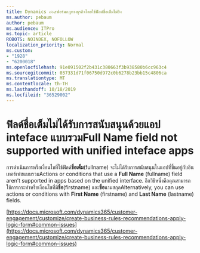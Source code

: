 ```yaml
---
title: Dynamics ๓๖๕ฟอร์มกฎทางธุรกิจโดยใช้ฟิลด์ชื่อเต็มไม่ยิง
ms.author: pebaum
author: pebaum
ms.audience: ITPro
ms.topic: article
ROBOTS: NOINDEX, NOFOLLOW
localization_priority: Normal
ms.custom:
- "1928"
- "6200018"
ms.openlocfilehash: 91e091502f2b431c380663f3b938580b6cc963c4
ms.sourcegitcommit: 037331d71f06750d972c0b6278b23bb15c4806ca
ms.translationtype: MT
ms.contentlocale: th-TH
ms.lasthandoff: 10/18/2019
ms.locfileid: "36529002"
---
```

# <a name="full-name-field-not-supported-with-unified-inteface-apps"></a><span data-ttu-id="d0ad3-102">ฟิลด์ชื่อเต็มไม่ได้รับการสนับสนุนด้วยแอป inteface แบบรวม</span><span class="sxs-lookup"><span data-stu-id="d0ad3-102">Full Name field not supported with unified inteface apps</span></span>

<span data-ttu-id="d0ad3-103">การดำเนินการหรือเงื่อนไขที่ใช้ฟิลด์**ชื่อเต็ม**(fullname) จะไม่ได้รับการสนับสนุนในแอปที่ขึ้นอยู่กับอินเทอร์เฟซแบบรวม</span><span class="sxs-lookup"><span data-stu-id="d0ad3-103">Actions or conditions that use a **Full Name** (fullname) field aren’t supported in apps based on the unified interface.</span></span> <span data-ttu-id="d0ad3-104">อีกวิธีหนึ่งคือคุณสามารถใช้การกระทำหรือเงื่อนไขที่มี**ชื่อ**(firstname) และ**ชื่อ**นามสกุล</span><span class="sxs-lookup"><span data-stu-id="d0ad3-104">Alternatively, you can use actions or conditions with **First Name** (firstname) and **Last Name** (lastname) fields.</span></span>

[https://docs.microsoft.com/dynamics365/customer-engagement/customize/create-business-rules-recommendations-apply-logic-form#common-issues](https://docs.microsoft.com/dynamics365/customer-engagement/customize/create-business-rules-recommendations-apply-logic-form#common-issues)
